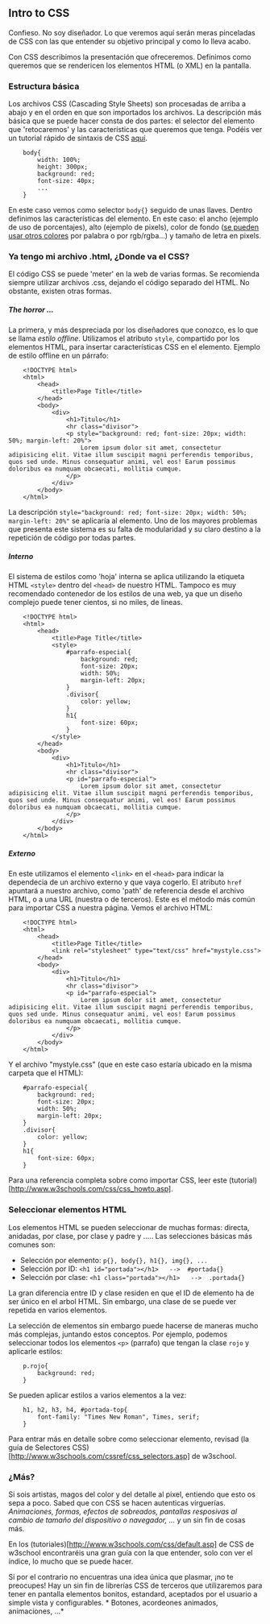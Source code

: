 ## Intro to CSS

Confieso. No soy diseñador. Lo que veremos aquí serán meras pinceladas de CSS con las que entender su objetivo principal y como lo lleva acabo. 

Con CSS describimos la presentación que ofreceremos. Definimos como queremos que se rendericen los elementos HTML (o XML) en la pantalla.

### Estructura básica

Los archivos CSS (Cascading Style Sheets) son procesadas de arriba a abajo y en el orden en que son importados los archivos. La descripción más básica que se puede hacer consta de dos partes: el selector del elemento que 'retocaremos' y las características que queremos que tenga. Podéis ver un tutorial rápido de sintaxis de CSS [aquí](http://www.w3schools.com/css/css_syntax.asp).

```
	body{
		width: 100%;
		height: 300px;
		background: red;
		font-size: 40px;
		...
	}
```

En este caso vemos como selector `body{}` seguido de unas llaves. Dentro definimos las características del elemento. En este caso: el ancho (ejemplo de uso de porcentajes), alto (ejemplo de pixels), color de fondo ([se pueden usar otros colores](http://www.w3schools.com/css/css_colors.asp) por palabra o por rgb/rgba...) y tamaño de letra en pixels.


### Ya tengo mi archivo .html, ¿Donde va el CSS?

El código CSS se puede 'meter' en la web de varias formas. Se recomienda siempre utilizar archivos .css, dejando el código separado del HTML. No obstante, existen otras formas.

##### The horror ...

La primera, y más despreciada por los diseñadores que conozco, es lo que se llama *estilo offline*. Utilizamos el atributo `style`, compartido por los elementos HTML, para insertar características CSS en el elemento. Ejemplo de estilo offline en un párrafo:

```	
	<!DOCTYPE html>
	<html>
		<head>
			<title>Page Title</title>
		</head>
		<body>
			<div>
				<h1>Titulo</h1>
				<hr class="divisor">
				<p style="background: red; font-size: 20px; width: 50%; margin-left: 20%">
					Lorem ipsum dolor sit amet, consectetur adipisicing elit. Vitae illum suscipit magni perferendis temporibus, quos sed unde. Minus consequatur animi, vel eos! Earum possimus doloribus ea numquam obcaecati, mollitia cumque.
				</p>
			</div>
		</body>
	</html>
```

La descripción `style="background: red; font-size: 20px; width: 50%; margin-left: 20%"` se aplicaría al elemento. Uno de los mayores problemas que presenta este sistema es su falta de modularidad y su claro destino a la repetición de código por todas partes.

##### Interno

El sistema de estilos como 'hoja' interna se aplica utilizando la etiqueta HTML `<style>` dentro del `<head>` de nuestro HTML. Tampoco es muy recomendado contenedor de los estilos de una web, ya que un diseño complejo puede tener cientos, si no miles, de lineas.

```	
	<!DOCTYPE html>
	<html>
		<head>
			<title>Page Title</title>
			<style>
				#parrafo-especial{
					background: red;
					font-size: 20px; 
					width: 50%; 
					margin-left: 20px;
				}
				.divisor{
					color: yellow;
				}
				h1{
					font-size: 60px;
				}
			</style>
		</head>
		<body>
			<div>
				<h1>Titulo</h1>
				<hr class="divisor">
				<p id="parrafo-especial">
					Lorem ipsum dolor sit amet, consectetur adipisicing elit. Vitae illum suscipit magni perferendis temporibus, quos sed unde. Minus consequatur animi, vel eos! Earum possimus doloribus ea numquam obcaecati, mollitia cumque.
				</p>
			</div>
		</body>
	</html>
```

##### Externo

En este utilizamos el elemento `<link>` en el `<head>` para indicar la dependecia de un archivo externo y que vaya  cogerlo. El atributo `href` apuntará a nuestro archivo, como 'path' de referencia desde el archivo HTML, o a una URL (nuestra o de terceros). Este es el método más común para importar CSS a nuestra página. Vemos el archivo HTML:

```	
	<!DOCTYPE html>
	<html>
		<head>
			<title>Page Title</title>
			<link rel="stylesheet" type="text/css" href="mystyle.css">
		</head>
		<body>
			<div>
				<h1>Titulo</h1>
				<hr class="divisor">
				<p id="parrafo-especial">
					Lorem ipsum dolor sit amet, consectetur adipisicing elit. Vitae illum suscipit magni perferendis temporibus, quos sed unde. Minus consequatur animi, vel eos! Earum possimus doloribus ea numquam obcaecati, mollitia cumque.
				</p>
			</div>
		</body>
	</html>
```

Y el archivo "mystyle.css" (que en este caso estaría ubicado en la misma carpeta que el HTML):

```	
	#parrafo-especial{
		background: red;
		font-size: 20px; 
		width: 50%; 
		margin-left: 20px;
	}
	.divisor{
		color: yellow;
	}
	h1{
		font-size: 60px;
	}
```

Para una referencia completa sobre como importar CSS, leer este (tutorial)[http://www.w3schools.com/css/css_howto.asp].


### Seleccionar elementos HTML

Los elementos HTML se pueden seleccionar de muchas formas: directa, anidadas, por clase, por clase y padre y ..... Las selecciones básicas más comunes son:

- Selección por elemento: `p{}, body{}, h1{}, img{}, ...`
- Selección por ID: `<h1 id="portada"></h1>   -->  #portada{}`
- Selección por clase: `<h1 class="portada"></h1>   -->  .portada{}`

La gran diferencia entre ID y clase residen en que el ID de elemento ha de ser único en el arbol HTML. Sin embargo, una clase de se puede ver repetida en varios elementos. 

La selección de elementos sin embargo puede hacerse de maneras mucho más complejas, juntando estos conceptos. Por ejemplo, podemos seleccionar todos los elementos `<p>` (parrafo) que tengan la clase `rojo` y aplicarle estilos:

```
	p.rojo{
		background: red;
	}
```

Se pueden aplicar estilos a varios elementos a la vez:

```
	h1, h2, h3, h4, #portada-top{
		font-family: "Times New Roman", Times, serif;
	}
```

Para entrar más en detalle sobre como seleccionar elemento, revisad (la guía de Selectores CSS)[http://www.w3schools.com/cssref/css_selectors.asp] de w3school.


### ¿Más?

Si sois artistas, magos del color y del detalle al pixel, entiendo que esto os sepa a poco. Sabed que con CSS se hacen autenticas virguerías. *Animaciones, formas, efectos de sobreados, pantallas resposivas al cambio de tamaño del dispositivo o navegador, ...* y un sin fin de cosas más. 

En los (tutoriales)[http://www.w3schools.com/css/default.asp] de CSS de w3school encontraréis una gran guía con la que entender, solo con ver el índice, lo mucho que se puede hacer. 

Si por el contrario no encuentras una idea única que plasmar, ¡no te preocupes! Hay un sin fin de librerías CSS de terceros que utilizaremos para tener en pantalla elementos bonitos, estandard, aceptados por el usuario a simple vista y configurables. * Botones, acordeones animados, animaciones, ...* 